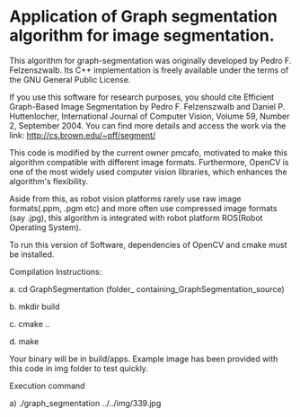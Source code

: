 # Application of Graph segmentation algorithm for image segmentation.

This algorithm for graph-segmentation was originally developed by Pedro F. Felzenszwalb. Its C++ implementation is freely available under the terms of the GNU General Public License.

If you use this software for research purposes, you should cite Efficient Graph-Based Image Segmentation by Pedro F. Felzenszwalb and Daniel P. Huttenlocher, International Journal of Computer Vision, Volume 59, Number 2, September 2004. You can find more details and access the work via the link: http://cs.brown.edu/~pff/segment/

This code is modified by the current owner pmcafo, motivated to make this algorithm compatible with different image formats. Furthermore, OpenCV is one of the most widely used computer vision libraries, which enhances the algorithm's flexibility.

Aside from this, as robot vision platforms rarely use raw image formats(.ppm, .pgm etc) and more often use compressed image formats (say .jpg), this algorithm is integrated with robot platform ROS(Robot Operating System).

To run this version of Software, dependencies of OpenCV and cmake must be installed.

Compilation Instructions:

a. cd GraphSegmentation (folder_ containing_GraphSegmentation_source)

b. mkdir build

c. cmake ..

d. make

Your binary will be in build/apps. Example image has been provided with this code in img folder to test quickly.

Execution command

a) ./graph_segmentation ../../img/339.jpg

 